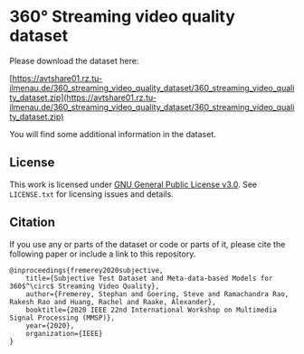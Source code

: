 # 360° Streaming video quality dataset
Please download the dataset here:

[https://avtshare01.rz.tu-ilmenau.de/360_streaming_video_quality_dataset/360_streaming_video_quality_dataset.zip](https://avtshare01.rz.tu-ilmenau.de/360_streaming_video_quality_dataset/360_streaming_video_quality_dataset.zip)

You will find some additional information in the dataset.

## License
This work is licensed under [GNU General Public License v3.0](https://choosealicense.com/licenses/gpl-3.0/).
See ```LICENSE.txt``` for licensing issues and details.

## Citation
If you use any or parts of the dataset or code or parts of it, please cite the following paper or include a link to this repository.

```
@inproceedings{fremerey2020subjective,
	title={Subjective Test Dataset and Meta-data-based Models for 360$^\circ$ Streaming Video Quality},
	author={Fremerey, Stephan and Goering, Steve and Ramachandra Rao, Rakesh Rao and Huang, Rachel and Raake, Alexander},
	booktitle={2020 IEEE 22nd International Workshop on Multimedia Signal Processing (MMSP)},
	year={2020},
	organization={IEEE}
}
```
